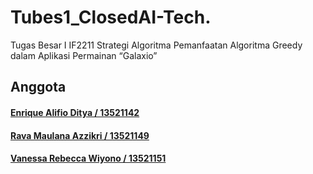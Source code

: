 # Tubes1_ClosedAI-Tech.
Tugas Besar I IF2211 Strategi Algoritma
Pemanfaatan Algoritma Greedy dalam Aplikasi Permainan “Galaxio”

## Anggota
#### [Enrique Alifio Ditya / 13521142](https://github.com/AlifioDitya)
#### [Rava Maulana Azzikri / 13521149](https://github.com/RMA1403)
#### [Vanessa Rebecca Wiyono / 13521151](https://github.com/vanessrw)
